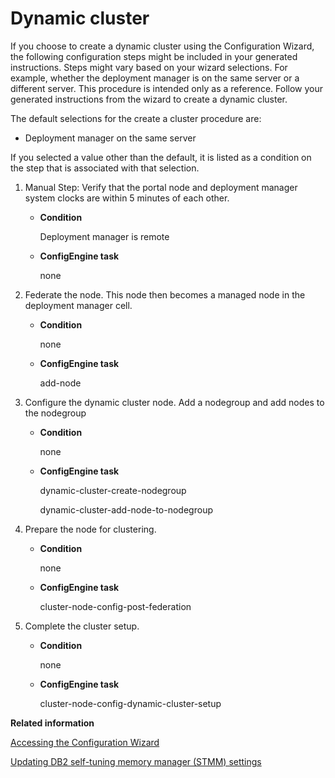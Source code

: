 # Dynamic cluster

If you choose to create a dynamic cluster using the Configuration Wizard, the following configuration steps might be included in your generated instructions. Steps might vary based on your wizard selections. For example, whether the deployment manager is on the same server or a different server. This procedure is intended only as a reference. Follow your generated instructions from the wizard to create a dynamic cluster.

The default selections for the create a cluster procedure are:

-   Deployment manager on the same server

If you selected a value other than the default, it is listed as a condition on the step that is associated with that selection.

1.  Manual Step: Verify that the portal node and deployment manager system clocks are within 5 minutes of each other.

    -   **Condition**

        Deployment manager is remote

    -   **ConfigEngine task**

        none

2.  Federate the node. This node then becomes a managed node in the deployment manager cell.

    -   **Condition**

        none

    -   **ConfigEngine task**

        add-node

3.  Configure the dynamic cluster node. Add a nodegroup and add nodes to the nodegroup

    -   **Condition**

        none

    -   **ConfigEngine task**

        dynamic-cluster-create-nodegroup

        dynamic-cluster-add-node-to-nodegroup

4.  Prepare the node for clustering.

    -   **Condition**

        none

    -   **ConfigEngine task**

        cluster-node-config-post-federation

5.  Complete the cluster setup.

    -   **Condition**

        none

    -   **ConfigEngine task**

        cluster-node-config-dynamic-cluster-setup



**Related information**  


[Accessing the Configuration Wizard](../config/cw_run.md)

[Updating DB2 self-tuning memory manager \(STMM\) settings](../migrate/mig_t_post_db2_stmm.md)

